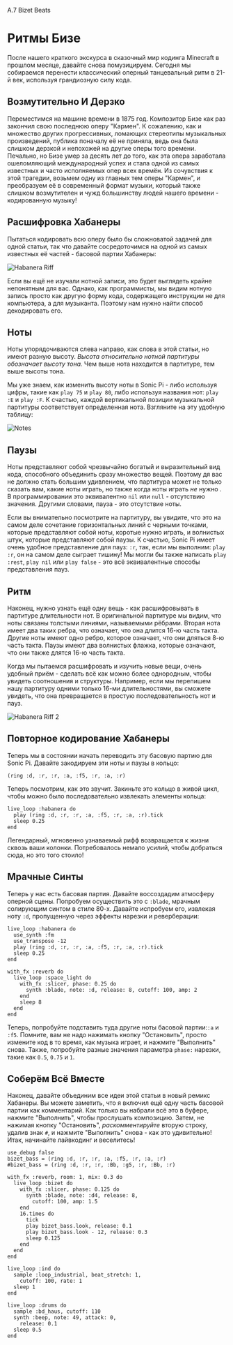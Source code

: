 A.7 Bizet Beats

# Ритмы Бизе

После нашего краткого экскурса в сказочный мир кодинга Minecraft в прошлом
месяце, давайте снова помузицируем. Сегодня мы собираемся перенести
классический оперный танцевальный ритм в 21-й век, используя грандиозную силу
кода.

## Возмутительно И Дерзко

Переместимся на машине времени в 1875 год. Композитор Бизе как раз закончил
свою последнюю оперу "Кармен". К сожалению, как и множество других
прогрессивных, ломающих стереотипы музыкальных произведений, публика поначалу
её не приняла, ведь она была слишком дерзкой и непохожей на другие оперы того
времени. Печально, но Бизе умер за десять лет до того, как эта опера заработала
ошеломляющий международный успех и стала одной из самых известных и часто
исполняемых опер всех времён. Из сочувствия к этой трагедии, возьмем одну из
главных тем оперы "Кармен", и преобразуем её в современный формат музыки,
который также слишком возмутителен и чужд большинству людей нашего времени -
кодированную музыку!

## Расшифровка Хабанеры

Пытаться кодировать всю оперу было бы сложноватой задачей для одной статьи,
так что давайте сосредоточимся на одной из самых известных её частей - басовой
партии Хабанеры:

![Habanera Riff](../images/tutorial/articles/A.07-bizet/habanera.png)

Если вы ещё не изучали нотной записи, это будет выглядеть крайне непонятным для
вас. Однако, как программисты, мы видим нотную запись просто как другую форму
кода, содержащего инструкции не для компьютера, а для музыканта. Поэтому нам
нужно найти способ декодировать его. 

## Ноты

Ноты упорядочиваются слева направо, как слова в этой статьи, но имеют разную
высоту. *Высота относительно нотной партитуры обозначает высоту тона.* Чем выше
нота находится в партитуре, тем выше высоты тона.

Мы уже знаем, как изменить высоту ноты в Sonic Pi  - либо используя цифры,
такие как `play 75` и `play 80`, либо используя названия нот: `play :Е` и
`play :F`. К счастью, каждой вертикальной позиции музыкальной партитуры
соответствует определенная нота. Взгляните на эту удобную таблицу:

![Notes](../images/tutorial/articles/A.07-bizet/notes.png)

## Паузы

Ноты представляют собой чрезвычайно богатый и выразительный вид кода,
способного объединить сразу множество вещей. Поэтому дя вас не должно стать
большим удивлением, что партитура может не только сказать вам, какие ноты
играть, но также когда ноты играть *не* нужно . В программировании это
эквивалентно `nil` или `null` - отсутствию значения. Другими словами, пауза -
это отсутствие ноты.

Если вы внимательно посмотрите на партитуру, вы увидите, что это на самом деле 
сочетание горизонтальных линий с черными точками, которые представляют собой
ноты, коротые нужно играть, и волнистых штук, которые представляют собой
паузы. К счастью, Sonic Pi имеет очень удобное представление для пауз: `:r`,
так, если мы выполним: `play :r`, он на самом деле сыграет тишину! Мы могли бы
также написать `play :rest`, `play nil` или `play false` - это всё
эквивалентные способы представления пауз.

## Ритм

Наконец, нужно узнать ещё одну вещь - как расшифровывать в партитуре
длительности нот. В оригинальной партитуре мы видим, что ноты связаны толстыми
линиями, называемыми рёбрами. Вторая нота имеет два таких ребра, что означает,
что она длится 16-ю часть такта. Другие ноты имеют одно ребро, которое
означает, что они дляться 8-ю часть такта. Паузы имеют два волнистых флажка,
которые означают, что они также длятся 16-ю часть такта.

Когда мы пытаемся расшифровать и изучить новые вещи, очень удобный приём - 
сделать всё как можно более однородным, чтобы увидеть соотношения и структуры.
Например, если мы перепишем нашу партитуру одними только 16-ми длительностями,
вы сможете увидеть, что она превращается в простую последовательность нот и
пауз.

![Habanera Riff 2](../images/tutorial/articles/A.07-bizet/habanera2.png)

## Повторное кодирование Хабанеры

Теперь мы в состоянии начать переводить эту басовую партию для Sonic Pi.
Давайте закодируем эти ноты и паузы в кольцо:


    (ring :d, :r, :r, :a, :f5, :r, :a, :r)


Теперь посмотрим, как это звучит. Закиньте это кольцо в живой цикл, чтобы можно
было последовательно извлекать элементы кольца:


    live_loop :habanera do
      play (ring :d, :r, :r, :a, :f5, :r, :a, :r).tick
      sleep 0.25
    end


Легендарный, мгновенно узнаваемый рифф возвращается к жизни сквозь ваши
колонки. Потребовалось немало усилий, чтобы добраться сюда, но это того стоило!
    
## Мрачные Синты

Теперь у нас есть басовая партия. Давайте воссоздадим атмосферу оперной сцены.
Попробуем осуществить это с `:blade`, мрачным солирующим синтом в стиле 80-х.
Давайте испробуем его, извлекая ноту `:d`, пропущенную через эффекты нарезки и
реверберации:


    live_loop :habanera do
      use_synth :fm
      use_transpose -12
      play (ring :d, :r, :r, :a, :f5, :r, :a, :r).tick
      sleep 0.25
    end

    with_fx :reverb do
      live_loop :space_light do
        with_fx :slicer, phase: 0.25 do
          synth :blade, note: :d, release: 8, cutoff: 100, amp: 2
        end
        sleep 8
      end
    end


Теперь, попробуйте подставить туда другие ноты басовой партии:`:a` и `:f5`.
Помните, вам не надо нажимать кнопку "Остановить", просто измените код в то
время, как музыка играет, и нажмите "Выполнить" снова. Также, попробуйте разные
значения параметра `phase:` нарезки, такие как `0.5`, `0.75` и `1`.

## Соберём Всё Вместе

Наконец, давайте объединим все идеи этой статьи в новый ремикс Хабанеры. Вы
можете заметить, что я включил ещё одну часть басовой партии как комментарий.
Как только вы набрали всё это в буфере, нажмите "Выполнить", чтобы прослушать
композицию. Затем, не нажимая кнопку "Остановить", *раскомментируйте* вторую
строку, удалив знак `#`, и нажмите "Выполнить" снова - как это удивительно!
Итак, начинайте лайвкодинг и веселитесь!

    use_debug false
    bizet_bass = (ring :d, :r, :r, :a, :f5, :r, :a, :r)
    #bizet_bass = (ring :d, :r, :r, :Bb, :g5, :r, :Bb, :r)
     
    with_fx :reverb, room: 1, mix: 0.3 do
      live_loop :bizet do
        with_fx :slicer, phase: 0.125 do
          synth :blade, note: :d4, release: 8,
            cutoff: 100, amp: 1.5
        end
        16.times do
          tick
          play bizet_bass.look, release: 0.1
          play bizet_bass.look - 12, release: 0.3
          sleep 0.125
        end
      end
    end
     
    live_loop :ind do
      sample :loop_industrial, beat_stretch: 1,
        cutoff: 100, rate: 1
      sleep 1
    end
     
    live_loop :drums do
      sample :bd_haus, cutoff: 110
      synth :beep, note: 49, attack: 0,
        release: 0.1
      sleep 0.5
    end
